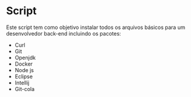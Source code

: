 # Script
Este script tem como objetivo instalar todos os arquivos básicos para um desenvolvedor back-end incluindo os pacotes:
- Curl<br>
- Git<br>
- Openjdk<br>
- Docker<br>
- Node js<br>
- Eclipse<br>
- Intellij<br>
- Git-cola<br>
